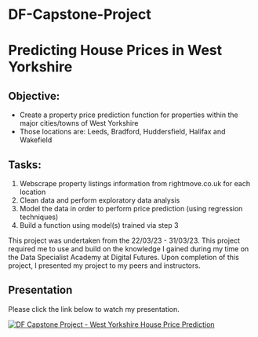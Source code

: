 # DF-Capstone-Project

# Predicting House Prices in West Yorkshire
 
## Objective: 
- Create a property price prediction function for properties within the major cities/towns of West Yorkshire
- Those locations are: Leeds, Bradford, Huddersfield, Halifax and Wakefield

## Tasks:
1) Webscrape property listings information from rightmove.co.uk for each location 
2) Clean data and perform exploratory data analysis
3) Model the data in order to perform price prediction (using regression techniques)
4) Build a function using model(s) trained via step 3

This project was undertaken from the 22/03/23 - 31/03/23. This project required me to use and build on the knowledge I 
gained during my time on the Data Specialist Academy at Digital Futures. Upon completion of this project, I
presented my project to my peers and instructors. 
 
## Presentation

Please click the link below to watch my presentation.

[![DF Capstone Project - West Yorkshire House Price Prediction](https://media.discordapp.net/attachments/1082025224150720615/1097517918637527140/capstonethumnailwithbuttons.PNG?width=1174&height=663)](https://www.youtube.com/watch?v=wayQZ1zN5ws "DF Capstone Project - West Yorkshire House Price Prediction")  


